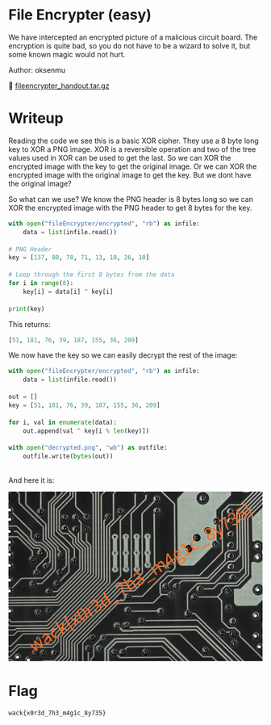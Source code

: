 # File Encrypter (easy)

We have intercepted an encrypted picture of a malicious circuit board. The encryption is quite bad, so you do not have to be a wizard to solve it, but some known magic would not hurt.

Author: oksenmu

📎 [fileencrypter_handout.tar.gz](fileencrypter_handout.tar.gz)

# Writeup

Reading the code we see this is a basic XOR cipher. They use a 8 byte long key to XOR a PNG image. XOR is a reversible operation and two of the tree values used in XOR can be used to get the last. So we can XOR the encrypted image with the key to get the original image. Or we can XOR the encrypted image with the original image to get the key. But we dont have the original image?

So what can we use? We know the PNG header is 8 bytes long so we can XOR the encrypted image with the PNG header to get 8 bytes for the key.

```python
with open("fileEncrypter/encrypted", "rb") as infile:
    data = list(infile.read())

# PNG Header
key = [137, 80, 78, 71, 13, 10, 26, 10]

# Loop through the first 8 bytes from the data
for i in range(8):
    key[i] = data[i] ^ key[i]

print(key)
```

This returns:

```python
[51, 181, 76, 39, 187, 155, 36, 209]
```

We now have the key so we can easily decrypt the rest of the image:

```python
with open("fileEncrypter/encrypted", "rb") as infile:
    data = list(infile.read())

out = []
key = [51, 181, 76, 39, 187, 155, 36, 209]

for i, val in enumerate(data):
    out.append(val ^ key[i % len(key)])

with open("decrypted.png", "wb") as outfile:
    outfile.write(bytes(out))
    
```

And here it is:

![decrypted.png](decrypted.png)

# Flag

```
wack{x0r3d_7h3_m4g1c_8y735}
```